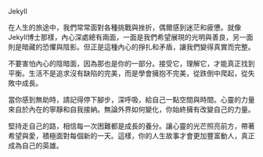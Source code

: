 Jekyll

在人生的旅途中，我們常常面對各種挑戰與挫折，偶爾感到迷茫和疲憊。就像Jekyll博士那樣，內心深處總有兩面，一面是我們希望展現的光明與善良，另一面則是暗藏的恐懼與陰影。但正是這種內心的掙扎和矛盾，讓我們變得真實而完整。

不要害怕內心的陰暗面，因為那也是你的一部分。接受它，理解它，才能真正找到平衡。生活不是追求沒有缺陷的完美，而是學會擁抱不完美，從跌倒中爬起，從失敗中成長。

當你感到無助時，請記得停下腳步，深呼吸，給自己一點空間與時間。心靈的力量來自於內在的寧靜和自我接納。無論外界如何變化，你始終擁有改變自己的力量。

堅持走自己的路，相信每一次困難都是成長的養分。讓心靈的光芒照亮前方，帶著希望與愛，積極面對每個新的一天。這樣，你的人生故事才會更加豐富動人，真正成為自己的英雄。